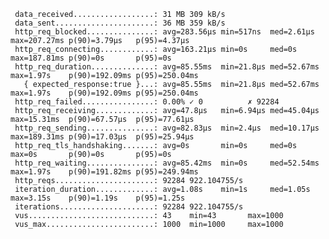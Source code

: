      data_received..................: 31 MB 309 kB/s
     data_sent......................: 36 MB 359 kB/s
     http_req_blocked...............: avg=283.56µs min=517ns  med=2.61µs  max=207.27ms p(90)=3.79µs   p(95)=4.37µs
     http_req_connecting............: avg=163.21µs min=0s     med=0s      max=187.81ms p(90)=0s       p(95)=0s
     http_req_duration..............: avg=85.55ms  min=21.8µs med=52.67ms max=1.97s    p(90)=192.09ms p(95)=250.04ms
       { expected_response:true }...: avg=85.55ms  min=21.8µs med=52.67ms max=1.97s    p(90)=192.09ms p(95)=250.04ms
     http_req_failed................: 0.00% ✓ 0          ✗ 92284
     http_req_receiving.............: avg=47.8µs   min=6.94µs med=45.04µs max=15.31ms  p(90)=67.57µs  p(95)=77.61µs
     http_req_sending...............: avg=82.83µs  min=2.4µs  med=10.17µs max=189.31ms p(90)=17.03µs  p(95)=25.94µs
     http_req_tls_handshaking.......: avg=0s       min=0s     med=0s      max=0s       p(90)=0s       p(95)=0s
     http_req_waiting...............: avg=85.42ms  min=0s     med=52.54ms max=1.97s    p(90)=191.82ms p(95)=249.94ms
     http_reqs......................: 92284 922.104755/s
     iteration_duration.............: avg=1.08s    min=1s     med=1.05s   max=3.15s    p(90)=1.19s    p(95)=1.25s
     iterations.....................: 92284 922.104755/s
     vus............................: 43    min=43       max=1000
     vus_max........................: 1000  min=1000     max=1000
